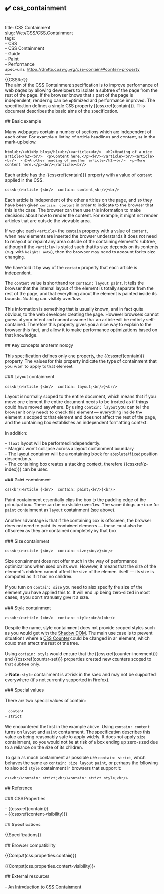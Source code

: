 ## ✔️ css_containment 
 ---<br/>title: CSS Containment<br/>slug: Web/CSS/CSS_Containment<br/>tags:<br/>  - CSS<br/>  - CSS Containment<br/>  - Guide<br/>  - Paint<br/>  - Performance<br/>spec-urls: https://drafts.csswg.org/css-contain/#contain-property<br/>---<br/>{{CSSRef}}<br/>The aim of the CSS Containment specification is to improve performance of web pages by allowing developers to isolate a subtree of the page from the rest of the page. If the browser knows that a part of the page is independent, rendering can be optimized and performance improved. The specification defines a single CSS property {{cssxref(contain)}}. This document describes the basic aims of the specification.<br/><br/>## Basic example<br/><br/>Many webpages contain a number of sections which are independent of each other. For example a listing of article headlines and content, as in the mark-up below.<br/><br/>```html<br/><h1>My blog</h1><br/><article><br/>  <h2>Heading of a nice article</h2><br/>  <p>Content here.</p><br/></article><br/><article><br/>  <h2>Another heading of another article</h2><br/>  <p>More content here.</p><br/></article><br/>```<br/><br/>Each article has the {{cssxref(contain)}} property with a value of `content` applied in the CSS.<br/><br/>```css<br/>article {<br/>  contain: content;<br/>}<br/>```<br/><br/>Each article is independent of the other articles on the page, and so they have been given `contain: content` in order to indicate to the browser that this is the case. The browser can then use this information to make decisions about how to render the content. For example, it might not render articles that are outside the viewable area.<br/><br/>If we give each `<article>` the `contain` property with a value of `content`, when new elements are inserted the browser understands it does not need to relayout or repaint any area outside of the containing element's subtree, although if the `<article>` is styled such that its size depends on its contents (e.g. with `height: auto`), then the browser may need to account for its size changing.<br/><br/>We have told it by way of the `contain` property that each article is independent.<br/><br/>The `content` value is shorthand for `contain: layout paint`. It tells the browser that the internal layout of the element is totally separate from the rest of the page, and that everything about the element is painted inside its bounds. Nothing can visibly overflow.<br/><br/>This information is something that is usually known, and in fact quite obvious, to the web developer creating the page. However browsers cannot guess at your intent and cannot assume that an article will be entirely self-contained. Therefore this property gives you a nice way to explain to the browser this fact, and allow it to make performance optimizations based on that knowledge.<br/><br/>## Key concepts and terminology<br/><br/>This specification defines only one property, the {{cssxref(contain)}} property. The values for this property indicate the type of containment that you want to apply to that element.<br/><br/>### Layout containment<br/><br/>```css<br/>article {<br/>  contain: layout;<br/>}<br/>```<br/><br/>Layout is normally scoped to the entire document, which means that if you move one element the entire document needs to be treated as if things could have moved anywhere. By using `contain: layout` you can tell the browser it only needs to check this element — everything inside the element is scoped to that element and does not affect the rest of the page, and the containing box establishes an independent formatting context.<br/><br/>In addition:<br/><br/>- `float` layout will be performed independently.<br/>- Margins won't collapse across a layout containment boundary<br/>- The layout container will be a containing block for `absolute`/`fixed` position descendants.<br/>- The containing box creates a stacking context, therefore {{cssxref(z-index)}} can be used.<br/><br/>### Paint containment<br/><br/>```css<br/>article {<br/>  contain: paint;<br/>}<br/>```<br/><br/>Paint containment essentially clips the box to the padding edge of the principal box. There can be no visible overflow. The same things are true for `paint` containment as `layout` containment (see above).<br/><br/>Another advantage is that if the containing box is offscreen, the browser does not need to paint its contained elements — these must also be offscreen as they are contained completely by that box.<br/><br/>### Size containment<br/><br/>```css<br/>article {<br/>  contain: size;<br/>}<br/>```<br/><br/>Size containment does not offer much in the way of performance optimizations when used on its own. However, it means that the size of the element's children cannot affect the size of the element itself — its size is computed as if it had no children.<br/><br/>If you turn on `contain: size` you need to also specify the size of the element you have applied this to. It will end up being zero-sized in most cases, if you don't manually give it a size.<br/><br/>### Style containment<br/><br/>```css<br/>article {<br/>  contain: style;<br/>}<br/>```<br/><br/>Despite the name, style containment does not provide scoped styles such as you would get with the [Shadow DOM](/en-US/docs/Web/Web_Components/Using_shadow_DOM). The main use case is to prevent situations where a [CSS Counter](/en-US/docs/Web/CSS/CSS_Counter_Styles/Using_CSS_counters) could be changed in an element, which could then affect the rest of the tree.<br/><br/>Using `contain: style` would ensure that the {{cssxref(counter-increment)}} and {{cssxref(counter-set)}} properties created new counters scoped to that subtree only.<br/><br/>> **Note:** `style` containment is at-risk in the spec and may not be supported everywhere (it's not currently supported in Firefox).<br/><br/>### Special values<br/><br/>There are two special values of contain:<br/><br/>- `content`<br/>- `strict`<br/><br/>We encountered the first in the example above. Using `contain: content` turns on `layout` and `paint` containment. The specification describes this value as being reasonably safe to apply widely. It does not apply `size` containment, so you would not be at risk of a box ending up zero-sized due to a reliance on the size of its children.<br/><br/>To gain as much containment as possible use `contain: strict`, which behaves the same as `contain: size layout paint`, or perhaps the following to also add `style` containment in browsers that support it:<br/><br/>```css<br/>contain: strict;<br/>contain: strict style;<br/>```<br/><br/>## Reference<br/><br/>### CSS Properties<br/><br/>- {{cssxref(contain)}}<br/>- {{cssxref(content-visibility)}}<br/><br/>## Specifications<br/><br/>{{Specifications}}<br/><br/>## Browser compatibility<br/><br/>{{Compat(css.properties.contain)}}<br/><br/>{{Compat(css.properties.content-visibility)}}<br/><br/>## External resources<br/><br/>- [An Introduction to CSS Containment](https://blogs.igalia.com/mrego/2019/01/11/an-introduction-to-css-containment/)<br/>